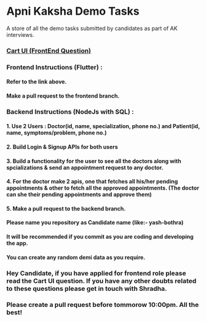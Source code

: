 
# Apni Kaksha Demo Tasks
A store of all the demo tasks submitted by candidates as part of AK interviews.

### [Cart UI (FrontEnd Question)](https://github.com/shradha-khapra/Apni-Kaksha-Demo-Tasks/blob/main/Cart%20UI.md)
### Frontend Instructions (Flutter) : 
#### Refer to the link above.
#### Make a pull request to the frontend branch.


### Backend Instructions (NodeJs with SQL) : 
#### 1. Use 2 Users : Doctor(id, name, specialization, phone no.) and Patient(id, name, symptoms/problem, phone no.)
#### 2. Build Login & Signup APIs for both users
#### 3. Build a functionality for the user to see all the doctors along with spcializations & send an appointment request to any doctor.
#### 4. For the doctor make 2 apis, one that fetches all his/her pending appointments & other to fetch all the approved appointments. (The doctor can she their pending appointments and approve them)
#### 5. Make a pull request to the backend branch.

#### Please name you repository as Candidate name (like:- yash-bothra)
#### It will be recommended if you commit as you are coding and developing the app.
#### You can create any random demi data as you require.

### Hey Candidate, if you have applied for frontend role please read the Cart UI question. If you have any other doubts related to these questions please get in touch with Shradha. 

### Please create a pull request before tommorow 10:00pm. All the best!
